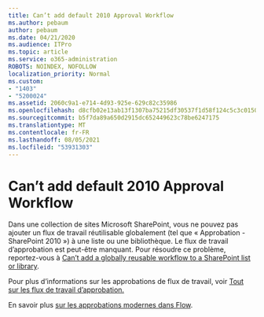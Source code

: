 ```yaml
---
title: Can’t add default 2010 Approval Workflow
ms.author: pebaum
author: pebaum
ms.date: 04/21/2020
ms.audience: ITPro
ms.topic: article
ms.service: o365-administration
ROBOTS: NOINDEX, NOFOLLOW
localization_priority: Normal
ms.custom:
- "1403"
- "5200024"
ms.assetid: 2060c9a1-e714-4d93-925e-629c82c35986
ms.openlocfilehash: d8cfb02e13ab13f1307ba75215df30537f1d58f124c5c3c015037eae2b00c35c
ms.sourcegitcommit: b5f7da89a650d2915dc652449623c78be6247175
ms.translationtype: MT
ms.contentlocale: fr-FR
ms.lasthandoff: 08/05/2021
ms.locfileid: "53931303"
---
```

# <a name="cant-add-default-2010-approval-workflow"></a>Can’t add default 2010 Approval Workflow

Dans une collection de sites Microsoft SharePoint, vous ne pouvez pas ajouter un flux de travail réutilisable globalement (tel que « Approbation - SharePoint 2010 ») à une liste ou une bibliothèque. Le flux de travail d’approbation est peut-être manquant. Pour résoudre ce problème, reportez-vous à [Can’t add a globally reusable workflow to a SharePoint list or library](https://support.microsoft.com/help/4467263/sharepoint-designer-2013-shows-empty-wfpub-library).

Pour plus d’informations sur les approbations de flux de travail, voir [Tout sur les flux de travail d’approbation.](https://support.office.com/article/All-about-Approval-workflows-078C5A89-821F-44A9-9530-40BB34F9F742) 
 
En savoir plus [sur les approbations modernes dans Flow](https://flow.microsoft.com/blog/introducing-modern-approvals). 
  